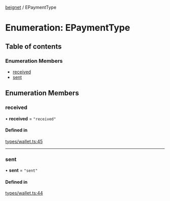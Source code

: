 [beignet](../README.md) / EPaymentType

# Enumeration: EPaymentType

## Table of contents

### Enumeration Members

- [received](EPaymentType.md#received)
- [sent](EPaymentType.md#sent)

## Enumeration Members

### received

• **received** = ``"received"``

#### Defined in

[types/wallet.ts:45](https://github.com/synonymdev/beignet/blob/3144d66/src/types/wallet.ts#L45)

___

### sent

• **sent** = ``"sent"``

#### Defined in

[types/wallet.ts:44](https://github.com/synonymdev/beignet/blob/3144d66/src/types/wallet.ts#L44)
